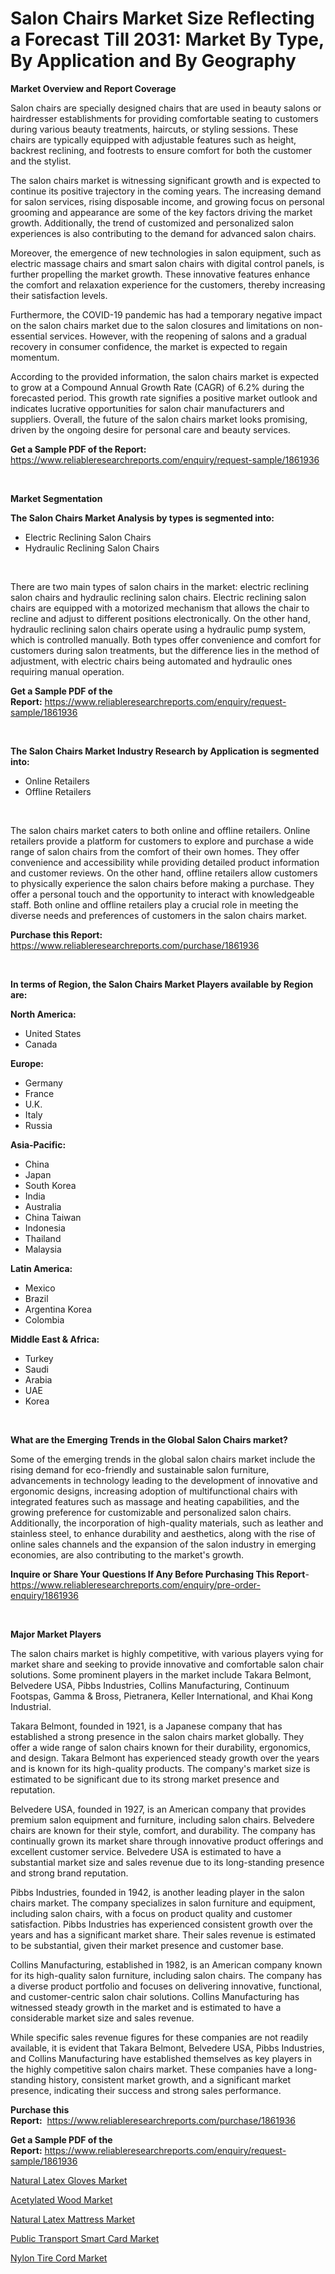 <p><h1>Salon Chairs Market Size Reflecting a Forecast Till 2031: Market By Type, By Application and By Geography</h1></p><p><strong>Market Overview and Report Coverage</strong></p>
<p><p>Salon chairs are specially designed chairs that are used in beauty salons or hairdresser establishments for providing comfortable seating to customers during various beauty treatments, haircuts, or styling sessions. These chairs are typically equipped with adjustable features such as height, backrest reclining, and footrests to ensure comfort for both the customer and the stylist.</p><p>The salon chairs market is witnessing significant growth and is expected to continue its positive trajectory in the coming years. The increasing demand for salon services, rising disposable income, and growing focus on personal grooming and appearance are some of the key factors driving the market growth. Additionally, the trend of customized and personalized salon experiences is also contributing to the demand for advanced salon chairs.</p><p>Moreover, the emergence of new technologies in salon equipment, such as electric massage chairs and smart salon chairs with digital control panels, is further propelling the market growth. These innovative features enhance the comfort and relaxation experience for the customers, thereby increasing their satisfaction levels.</p><p>Furthermore, the COVID-19 pandemic has had a temporary negative impact on the salon chairs market due to the salon closures and limitations on non-essential services. However, with the reopening of salons and a gradual recovery in consumer confidence, the market is expected to regain momentum.</p><p>According to the provided information, the salon chairs market is expected to grow at a Compound Annual Growth Rate (CAGR) of 6.2% during the forecasted period. This growth rate signifies a positive market outlook and indicates lucrative opportunities for salon chair manufacturers and suppliers. Overall, the future of the salon chairs market looks promising, driven by the ongoing desire for personal care and beauty services.</p></p>
<p><strong>Get a Sample PDF of the Report:</strong> <a href="https://www.reliableresearchreports.com/enquiry/request-sample/1861936">https://www.reliableresearchreports.com/enquiry/request-sample/1861936</a></p>
<p>&nbsp;</p>
<p><strong>Market Segmentation</strong></p>
<p><strong>The Salon Chairs Market Analysis by types is segmented into:</strong></p>
<p><ul><li>Electric Reclining Salon Chairs</li><li>Hydraulic Reclining Salon Chairs</li></ul></p>
<p>&nbsp;</p>
<p><p>There are two main types of salon chairs in the market: electric reclining salon chairs and hydraulic reclining salon chairs. Electric reclining salon chairs are equipped with a motorized mechanism that allows the chair to recline and adjust to different positions electronically. On the other hand, hydraulic reclining salon chairs operate using a hydraulic pump system, which is controlled manually. Both types offer convenience and comfort for customers during salon treatments, but the difference lies in the method of adjustment, with electric chairs being automated and hydraulic ones requiring manual operation.</p></p>
<p><strong>Get a Sample PDF of the Report:</strong>&nbsp;<a href="https://www.reliableresearchreports.com/enquiry/request-sample/1861936">https://www.reliableresearchreports.com/enquiry/request-sample/1861936</a></p>
<p>&nbsp;</p>
<p><strong>The Salon Chairs Market Industry Research by Application is segmented into:</strong></p>
<p><ul><li>Online Retailers</li><li>Offline Retailers</li></ul></p>
<p>&nbsp;</p>
<p><p>The salon chairs market caters to both online and offline retailers. Online retailers provide a platform for customers to explore and purchase a wide range of salon chairs from the comfort of their own homes. They offer convenience and accessibility while providing detailed product information and customer reviews. On the other hand, offline retailers allow customers to physically experience the salon chairs before making a purchase. They offer a personal touch and the opportunity to interact with knowledgeable staff. Both online and offline retailers play a crucial role in meeting the diverse needs and preferences of customers in the salon chairs market.</p></p>
<p><strong>Purchase this Report:</strong>&nbsp; <a href="https://www.reliableresearchreports.com/purchase/1861936">https://www.reliableresearchreports.com/purchase/1861936</a></p>
<p>&nbsp;</p>
<p><strong>In terms of Region, the Salon Chairs Market Players available by Region are:</strong></p>
<p>
    <p> <strong> North America: </strong>
        <ul>
            <li>United States</li>
            <li>Canada</li>
        </ul>
        </p> 
    <p> <strong> Europe: </strong>
        <ul>
            <li>Germany</li>
            <li>France</li>
            <li>U.K.</li>
            <li>Italy</li>
            <li>Russia</li>
        </ul>
        </p> 
    <p> <strong> Asia-Pacific: </strong>
        <ul>
            <li>China</li>
            <li>Japan</li>
            <li>South Korea</li>
            <li>India</li>
            <li>Australia</li>
            <li>China Taiwan</li>
            <li>Indonesia</li>
            <li>Thailand</li>
            <li>Malaysia</li>
        </ul>
        </p> 
    <p> <strong> Latin America: </strong>
        <ul>
            <li>Mexico</li>
            <li>Brazil</li>
            <li>Argentina Korea</li>
            <li>Colombia</li>
        </ul>
        </p> 
    <p> <strong> Middle East & Africa: </strong>
        <ul>
            <li>Turkey</li>
            <li>Saudi</li>
            <li>Arabia</li>
            <li>UAE</li>
            <li>Korea</li>
        </ul>
    </p>
    </p>
<p>&nbsp;</p>
<p><strong>What are the Emerging Trends in the Global Salon Chairs market?</strong></p>
<p><p>Some of the emerging trends in the global salon chairs market include the rising demand for eco-friendly and sustainable salon furniture, advancements in technology leading to the development of innovative and ergonomic designs, increasing adoption of multifunctional chairs with integrated features such as massage and heating capabilities, and the growing preference for customizable and personalized salon chairs. Additionally, the incorporation of high-quality materials, such as leather and stainless steel, to enhance durability and aesthetics, along with the rise of online sales channels and the expansion of the salon industry in emerging economies, are also contributing to the market's growth.</p></p>
<p><strong>Inquire or Share Your Questions If Any Before Purchasing This Report</strong>- <a href="https://www.reliableresearchreports.com/enquiry/pre-order-enquiry/1861936">https://www.reliableresearchreports.com/enquiry/pre-order-enquiry/1861936</a></p>
<p>&nbsp;</p>
<p><strong>Major Market Players</strong></p>
<p><p>The salon chairs market is highly competitive, with various players vying for market share and seeking to provide innovative and comfortable salon chair solutions. Some prominent players in the market include Takara Belmont, Belvedere USA, Pibbs Industries, Collins Manufacturing, Continuum Footspas, Gamma & Bross, Pietranera, Keller International, and Khai Kong Industrial.</p><p>Takara Belmont, founded in 1921, is a Japanese company that has established a strong presence in the salon chairs market globally. They offer a wide range of salon chairs known for their durability, ergonomics, and design. Takara Belmont has experienced steady growth over the years and is known for its high-quality products. The company's market size is estimated to be significant due to its strong market presence and reputation.</p><p>Belvedere USA, founded in 1927, is an American company that provides premium salon equipment and furniture, including salon chairs. Belvedere chairs are known for their style, comfort, and durability. The company has continually grown its market share through innovative product offerings and excellent customer service. Belvedere USA is estimated to have a substantial market size and sales revenue due to its long-standing presence and strong brand reputation.</p><p>Pibbs Industries, founded in 1942, is another leading player in the salon chairs market. The company specializes in salon furniture and equipment, including salon chairs, with a focus on product quality and customer satisfaction. Pibbs Industries has experienced consistent growth over the years and has a significant market share. Their sales revenue is estimated to be substantial, given their market presence and customer base.</p><p>Collins Manufacturing, established in 1982, is an American company known for its high-quality salon furniture, including salon chairs. The company has a diverse product portfolio and focuses on delivering innovative, functional, and customer-centric salon chair solutions. Collins Manufacturing has witnessed steady growth in the market and is estimated to have a considerable market size and sales revenue.</p><p>While specific sales revenue figures for these companies are not readily available, it is evident that Takara Belmont, Belvedere USA, Pibbs Industries, and Collins Manufacturing have established themselves as key players in the highly competitive salon chairs market. These companies have a long-standing history, consistent market growth, and a significant market presence, indicating their success and strong sales performance.</p></p>
<p><strong>Purchase this Report:</strong>&nbsp;&nbsp;<a href="https://www.reliableresearchreports.com/purchase/1861936">https://www.reliableresearchreports.com/purchase/1861936</a></p>
<p></p>
<p><strong>Get a Sample PDF of the Report:</strong>&nbsp;<a href="https://www.reliableresearchreports.com/enquiry/request-sample/1861936">https://www.reliableresearchreports.com/enquiry/request-sample/1861936</a></p>
<p><p><a href="https://github.com/RichRobinson5/Market-Research-Report-List-2/blob/main/natural-latex-gloves-market.md">Natural Latex Gloves Market</a></p><p><a href="https://www.linkedin.com/pulse/acetylated-wood-market-insights-players-forecast-till-2030-0kokc/">Acetylated Wood Market</a></p><p><a href="https://github.com/JameTravis/Market-Research-Report-List-2/blob/main/natural-latex-mattress-market.md">Natural Latex Mattress Market</a></p><p><a href="https://github.com/RoccoManning/Market-Research-Report-List-2/blob/main/public-transport-smart-card-market.md">Public Transport Smart Card Market</a></p><p><a href="https://www.linkedin.com/pulse/nylon-tire-cord-market-size-2023-2030-global-industrial-zu4pc/">Nylon Tire Cord Market</a></p></p>